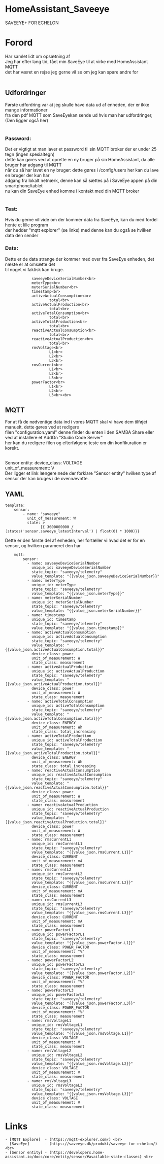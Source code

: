 # HomeAssistant_Saveeye
SAVEEYE+ FOR ECHELON
<br>
# Forord
Har samlet lidt om opsætning af<br>
Jeg har efter lang tid, fået min SaveEye til at virke med HomeAssistant MQTT <br>
det har været en rejse jeg gerne vil se om jeg kan spare andre for<br><br>

## Udfordringer
Første udfordring var at jeg skulle have data ud af enheden, der er ikke mange informationer<br>
fra den pdf MQTT som SaveEyekan sende ud hvis man har udfordringer, (Den ligger også her)<br><br>

### Password:
Det er vigtigt at man laver et password til sin MQTT broker der er under 25 tegn (ingen spesialtegn)<br>
dette kan gøres ved at oprette en ny bruger på sin HomeAssistant, da alle bruger har adgang til MQTT<br>
når du så har lavet en ny bruger: dette gøres i /config/users her kan du lave en bruger der kun har<br>
adgang fra lokalt netnærk, denne kan så sættes på i SaveEye appen på din smartphone/tablet<br>
nu kan din SaveEye enhed komme i kontakt med din MQTT broker<br><br>
### Test:
Hvis du gerne vil vide om der kommer data fra SaveEye, kan du med fordel hente et lille program<br>
der hedder "mqtt explorer" (se links) med denne kan du også se hvilken data den sender<br>
### Data:
Dette er de data strange der kommer med over fra SaveEye enheden, det næste er at omsætte det<br>
til noget vi faktisk kan bruge.<br>
			
				saveeyeDeviceSerialNumber<br>
				meterType<br>
				meterSerialNumber<br>
				timestamp<br>
				activeActualConsumption<br>
						total<br>
				activeActualProduction<br>
						total<br>
				activeTotalConsumption<br>
						total<br>
				activeTotalProduction<br>
						total<br>
				reactiveActualConsumption<br>
						total<br>
				reactiveActualProduction<br>
						total<br>
				rmsVoltage<br>
						L1<br>
						L2<br>
						L3<br>
				rmsCurrent<br>
						L1<br>
						L2<br>
						L3<br>
				powerFactor<br>
						L1<br>
						L2<br>
						L3<br><br>
## MQTT
For at få de nødventige data ind i vores MQTT skal vi have dem tilføjet manuelt, dette gøres ved at redigere<br>
filen "configuration.yaml" denne finder du enten i den SAMBA Share eller ved at installere et AddOn "Studio Code Server"<br>
her kan du redigere filen og efterfølgene teste om din konfikuration er korekt.<br><br>

Sensor entity:
				device_class: VOLTAGE<br>
				unit_of_measurement: V<br>
Der ligger et link længere nede der forklare "Sensor entity" hvilken type af sensor der kan bruges i de ovennævntte.<br>
## YAML

	template:
		sensor:
			- name: "saveeye"
			  unit_of_measurement: W
			  state: >
			        {{ 3600000000 / (states('sensor.saveeye_latestInterval') | float(0) * 1000)}}

Dette er den første del af enheden, her fortæller vi hvad det er for en sensor, og hvilken parameret den har<br>

		mqtt:
			sensor:
			  - name: saveeyeDeviceSerialNumber
				unique_id: saveeyeDeviceSerialNumber
				state_topic: "saveeye/telemetry"
				value_template: "{{value_json.saveeyeDeviceSerialNumber}}"
			  - name: meterType
				unique_id: meterType
				state_topic: "saveeye/telemetry"
				value_template: "{{value_json.meterType}}"
			  - name: meterSerialNumber
				unique_id: meterSerialNumber
				state_topic: "saveeye/telemetry"
				value_template: "{{value_json.meterSerialNumber}}"
			  - name: timestamp
				unique_id: timestamp
				state_topic: "saveeye/telemetry"
				value_template: "{{value_json.timestamp}}"
			  - name: activeActualConsumption
				unique_id: activeActualConsumption
				state_topic: "saveeye/telemetry"
				value_template: "{{value_json.activeActualConsumption.total}}"
				device_class: power
				unit_of_measurement: W
				state_class: measurement
			  - name: activeActualProduction
				unique_id: activeActualProduction
				state_topic: "saveeye/telemetry"
				value_template: "{{value_json.activeActualProduction.total}}"
				device_class: power
				unit_of_measurement: W
				state_class: measurement
			  - name: activeTotalConsumption
				unique_id: activeTotalConsumption
				state_topic: "saveeye/telemetry"
				value_template: "{{value_json.activeTotalConsumption.total}}"
				device_class: ENERGY
				unit_of_measurement: Wh
				state_class: total_increasing
			  - name: activeTotalProduction
				unique_id: activeTotalProduction
				state_topic: "saveeye/telemetry"
				value_template: "{{value_json.activeTotalProduction.total}}"
				device_class: ENERGY
				unit_of_measurement: Wh
				state_class: total_increasing
			  - name: reactiveActualConsumption
				unique_id: reactiveActualConsumption
				state_topic: "saveeye/telemetry"
				value_template: "{{value_json.reactiveActualConsumption.total}}"
				device_class: power
				unit_of_measurement: W
				state_class: measurement
			  - name: reactiveActualProduction
				unique_id: reactiveActualProduction
				state_topic: "saveeye/telemetry"
				value_template: "{{value_json.reactiveActualProduction.total}}"
				device_class: power
				unit_of_measurement: W
				state_class: measurement
			  - name: rmsCurrentL1
				unique_id: rmsCurrentL1
				state_topic: "saveeye/telemetry"
				value_template: "{{value_json.rmsCurrent.L1}}"
				device_class: CURRENT
				unit_of_measurement: mA
				state_class: measurement
			  - name: rmsCurrentL2
				unique_id: rmsCurrentL2
				state_topic: "saveeye/telemetry"
				value_template: "{{value_json.rmsCurrent.L2}}"
				device_class: CURRENT
				unit_of_measurement: mA
				state_class: measurement
			  - name: rmsCurrentL3
				unique_id: rmsCurrentL3
				state_topic: "saveeye/telemetry"
				value_template: "{{value_json.rmsCurrent.L3}}"
				device_class: CURRENT
				unit_of_measurement: mA
				state_class: measurement
			  - name: powerFactorL1
				unique_id: powerFactorL1
				state_topic: "saveeye/telemetry"
				value_template: "{{value_json.powerFactor.L1}}"
				device_class: POWER_FACTOR
				unit_of_measurement: "%"
				state_class: measurement
			  - name: powerFactorL2
				unique_id: powerFactorL2
				state_topic: "saveeye/telemetry"
				value_template: "{{value_json.powerFactor.L2}}"
				device_class: POWER_FACTOR
				unit_of_measurement: "%"
				state_class: measurement
			  - name: powerFactorL3
				unique_id: powerFactorL3
				state_topic: "saveeye/telemetry"
				value_template: "{{value_json.powerFactor.L3}}"
				device_class: POWER_FACTOR
				unit_of_measurement: "%"
				state_class: measurement
			  - name: rmsVoltageL1
				unique_id: rmsVoltageL1
				state_topic: "saveeye/telemetry"
				value_template: "{{value_json.rmsVoltage.L1}}"
				device_class: VOLTAGE
				unit_of_measurement: V
				state_class: measurement
			  - name: rmsVoltageL2
				unique_id: rmsVoltageL2
				state_topic: "saveeye/telemetry"
				value_template: "{{value_json.rmsVoltage.L2}}"
				device_class: VOLTAGE
				unit_of_measurement: V
				state_class: measurement
			  - name: rmsVoltageL3
				unique_id: rmsVoltageL3
				state_topic: "saveeye/telemetry"
				value_template: "{{value_json.rmsVoltage.L3}}"
				device_class: VOLTAGE
				unit_of_measurement: V
				state_class: measurement

				
# Links <br>
	- [MQTT Explore]  - (https://mqtt-explorer.com/) <br>
	- [SaveEye]       - (https://saveeye.dk/produkt/saveeye-for-echelon/) <br>
	- [Sensor entity] - (https://developers.home-assistant.io/docs/core/entity/sensor/#available-state-classes) <br>
	